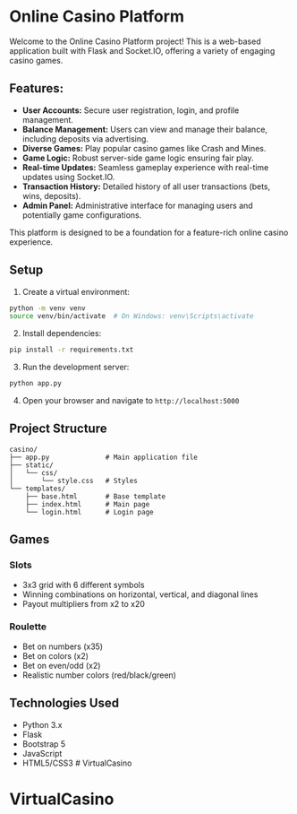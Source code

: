 # Online Casino Platform

Welcome to the Online Casino Platform project! This is a web-based application built with Flask and Socket.IO, offering a variety of engaging casino games.

## Features:

*   **User Accounts:** Secure user registration, login, and profile management.
*   **Balance Management:** Users can view and manage their balance, including deposits via advertising.
*   **Diverse Games:** Play popular casino games like Crash and Mines.
*   **Game Logic:** Robust server-side game logic ensuring fair play.
*   **Real-time Updates:** Seamless gameplay experience with real-time updates using Socket.IO.
*   **Transaction History:** Detailed history of all user transactions (bets, wins, deposits).
*   **Admin Panel:** Administrative interface for managing users and potentially game configurations.

This platform is designed to be a foundation for a feature-rich online casino experience.

## Setup

1. Create a virtual environment:
```bash
python -m venv venv
source venv/bin/activate  # On Windows: venv\Scripts\activate
```

2. Install dependencies:
```bash
pip install -r requirements.txt
```

3. Run the development server:
```bash
python app.py
```

4. Open your browser and navigate to `http://localhost:5000`

## Project Structure

```
casino/
├── app.py              # Main application file
├── static/
│   └── css/
│       └── style.css   # Styles
└── templates/
    ├── base.html       # Base template
    ├── index.html      # Main page
    └── login.html      # Login page
```

## Games

### Slots
- 3x3 grid with 6 different symbols
- Winning combinations on horizontal, vertical, and diagonal lines
- Payout multipliers from x2 to x20

### Roulette
- Bet on numbers (x35)
- Bet on colors (x2)
- Bet on even/odd (x2)
- Realistic number colors (red/black/green)

## Technologies Used

- Python 3.x
- Flask
- Bootstrap 5
- JavaScript
- HTML5/CSS3 # VirtualCasino
# VirtualCasino

